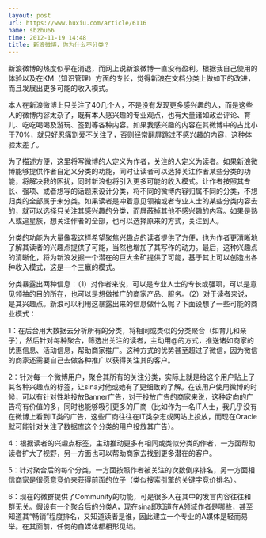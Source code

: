 ```yaml
---
layout: post
url: https://www.huxiu.com/article/6116
name: sbzhu66
time: 2012-11-19 14:48
title: 新浪微博，你为什么不分类？
---
```

新浪微博的热度似乎在消退，而网上说新浪微博一直没有盈利。根据我自己使用的体验以及在KM（知识管理）方面的专长，觉得新浪在文档分类上做如下的改进，而且发展出更多可能的收入模式。

本人在新浪微博上只关注了40几个人，不是没有发现更多感兴趣的人，而是这些人的微博内容太杂了，既有本人感兴趣的专业观点，也有大量诸如政治评论、育儿、吃吃喝喝及游玩、签到等各种内容。如果我感兴趣的内容在其微博中的占比小于70%，就只好忍痛割爱不关注了，否则经常翻屏跳过不感兴趣的内容，这种体验太差了。

为了描述方便，这里将写微博的人定义为作者，关注的人定义为读者。如果新浪微博能够提供作者自定义分类的功能，同时让读者可以选择关注作者某些分类的功能，将解决我的困扰，同时新浪也将引入更多可能的收入模式。让作者按照其专长、强项、或者想写的话题来设计分类，将不同的微博内容归属不同的分类，不想归类的全部属于未分类。如果读者是冲着意见领袖或者专业人士的某些分类内容去的，就可以选择只关注其感兴趣的分类，而屏蔽掉其他不感兴趣的内容。如果是熟人或追星族，想关注作者的全部，也可以选择原来的方式，关注到人。

分类的功能为大量像我这样希望聚焦兴趣点的读者提供了方便，也为作者更清晰地了解其读者的兴趣点提供了可能，当然也增加了其写作的动力。最后，这种兴趣点的清晰化，将为新浪发掘一个潜在的巨大金矿提供了可能，基于其上可以创造出各种收入模式，这是一个三赢的模式。

分类暴露出两种信息：（1）对作者来说，可以是专业人士的专长或强项，可以是意见领袖的目的所在，也可以是想做推广的商家产品、服务。（2）对于读者来说，是其兴趣点。新浪可以利用这暴露出来的信息做什么呢？下面设想了一些可能的商业模式：

1：在后台用大数据去分析所有的分类，将相同或类似的分类聚合（如育儿和亲子），然后针对每种聚合，筛选出关注的读者，主动用@的方式，推送诸如商家的优惠信息、活动信息，帮助商家推广。这种方式的优势甚至超过了微信，因为微信的商家还需要自己去做各种推广以获得关注其的客户。

2：针对每一个微博用户，聚合其所有的关注分类，实际上就是给这个用户贴上了其各种兴趣点的标签，让sina对他或她有了更细致的了解。在该用户使用微博的时候，可以有针对性地投放Banner广告，对于投放广告的商家来说，这种定向的广告将有价值的多，同时也能够吸引更多的厂商（比如作为一名IT人士，我几乎没有在微博上看到IT类的广告，这些厂商往往在IT类杂志或网站上投放，而现在Oracle就可能针对关注了数据库这个分类的用户投放其广告）。

4：根据读者的兴趣点标签，主动推动更多有相同或类似分类的作者，一方面帮助读者扩大了视野，另一方面也可以帮助商家去找到更多潜在的客户。

5：针对聚合后的每个分类，一方面按照作者被关注的次数倒序排名，另一方面相信商家是很愿意竞价来获得前面的位子（类似搜索引擎的关键字竞价排名）。

6：现在的微群提供了Community的功能，可是很多人在其中的发言内容往往和群无关。假设有一个聚合后的分类A，现在sina即知道在A领域作者是哪些，甚至知道其“畅销”程度排名，又知道读者是谁，因此建立一个专业的A媒体是轻而易举。在其面前，任何的自媒体都相形见绌。

